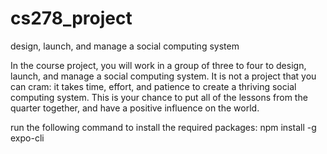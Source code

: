 # cs278_project
design, launch, and manage a social computing system


In the course project, you will work in a group of three to four to design, launch, and manage a social computing system. It is not a project that you can cram: it takes time, effort, and patience to create a thriving social computing system. This is your chance to put all of the lessons from the quarter together, and have a positive influence on the world.

run the following command to install the required packages:
npm install -g expo-cli


